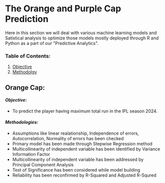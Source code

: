 # The Orange and Purple Cap Prediction
Here in this section we will deal with various machine learning models and Satistical analysis to optimize those models mostly deployed through R and Python as a part of our "Predictive Analytics".
### Table of Contents:
1. [Objective](https://github.com/pb319/IPL_Sports_Magazine/tree/main/Predictive%20Analytics#orange-cap)
2. [Methodolgy](https://github.com/pb319/IPL_Sports_Magazine/tree/main/Predictive%20Analytics#methodologies)

## Orange Cap:
#### _Objective_: 
- To predict the player having maximum total run in the IPL season 2024.

#### _Methodologies_: 
- Assumptions like linear realationship, Independence of errors, Autocorrelation, Normality of errors has been checked
- Primary model has been made through Stepwise Regression method
- Multicollinearity of independent variable has been identified by Variance Information Factor
- Multicollinearity of independent variable has been addressed by Principal Component Analysis
- Test of Significance has been considered while model building
- Reliability has been reconfirmed by R-Squared and Adjusted R-Squred
